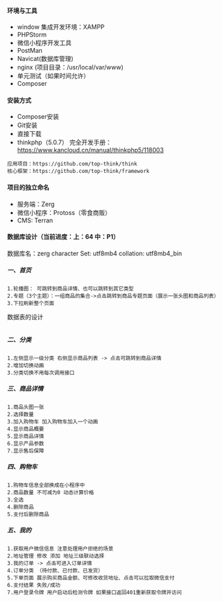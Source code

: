 #### 环境与工具
- window 集成开发环境：XAMPP
- PHPStorm
- 微信小程序开发工具
- PostMan
- Navicat(数据库管理)
- nginx (项目目录：/usr/local/var/www)
- 单元测试（如果时间允许）
- Composer

#### 安装方式
- Composer安装
- Git安装
- 直接下载
- thinkphp（5.0.7） 完全开发手册：https://www.kancloud.cn/manual/thinkphp5/118003
```
应用项目：https://github.com/top-think/think
核心框架：https://github.com/top-think/framework
```

#### 项目的独立命名
- 服务端：Zerg
- 微信小程序：Protoss（零食商贩）
- CMS: Terran


#### 数据库设计（当前进度：上：64 中：P1）
数据库名：zerg
character Set: utf8mb4
collation: utf8mb4_bin
##### 一、首页
```
1.轮播图： 可跳转到商品详情、也可以跳转到其它类型
2.专题（3个主题）：一组商品的集合->点击跳转到商品专题页面（展示一张头图和商品列表）
3.下拉刷新整个页面
```
数据表的设计
```
```
##### 二、分类
```
1.左侧显示一级分类 右侧显示商品列表 -> 点击可跳转到商品详情
2.增加切换动画
3.分类切换不用每次调用接口
```
##### 三、商品详情
```
1.商品头图一张
2.选择数量
3.加入购物车 加入购物车加入一个动画
4.显示商品概要
5.显示商品详情
6.显示产品参数
7.显示售后保障
```
##### 四、购物车
```
1.购物车信息全部换成在小程序中
2.商品数量 不可减为0 动态计算价格
3.全选
4.删除商品
5.支付后删除商品
```

##### 五、我的
```
1.获取用户微信信息 注意处理用户拒绝的场景
2.地址管理 修改 添加 地址三级联动选择
3.我的订单 -> 点击可进入订单详情
4.订单分类 （待付款、已付款、已发货）
5.下单页面 展示购买商品金额、可修改收货地址、点击可以拉取微信支付
6.支付结果 失败/成功
7.用户登录令牌 用户启动后检测令牌 如果接口返回401重新获取令牌并访问
```



